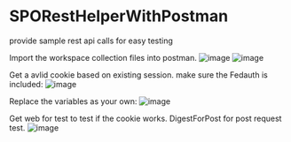 # SPORestHelperWithPostman
provide sample rest api calls for easy testing

Import the workspace collection files into postman.
![image](https://github.com/OS-Lee/SPORestHelperWithPostman/assets/40845109/cbdee67e-d98b-48a7-99bf-40219e386fc1)
![image](https://github.com/OS-Lee/SPORestHelperWithPostman/assets/40845109/e059205c-ad64-4b3a-9834-b63200ebabb8)


Get a avlid cookie based on existing session. make sure the Fedauth is included:
![image](https://github.com/OS-Lee/SPORestHelperWithPostman/assets/40845109/bb1033b9-1edb-4df9-a504-a5a4ab8fd4e6)


Replace the variables as your own:
![image](https://github.com/OS-Lee/SPORestHelperWithPostman/assets/40845109/5e96ef61-9265-4dda-acf7-4ab0ec69b2bb)

Get web for test to test if the cookie works. DigestForPost for post request test.
![image](https://github.com/OS-Lee/SPORestHelperWithPostman/assets/40845109/456689c2-c17f-44be-959b-921457b690a2)

